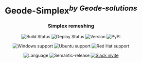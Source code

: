 <h1 align="center">Geode-Simplex<sup><i>by Geode-solutions</i></sup></h1>
<h3 align="center">Simplex remeshing</h3>

<p align="center">
  <img src="https://github.com/Geode-solutions/Geode-Simplex_private/workflows/CI/badge.svg" alt="Build Status">
  <img src="https://github.com/Geode-solutions/Geode-Simplex_private/workflows/CD/badge.svg" alt="Deploy Status">
  <img src="https://img.shields.io/github/release/Geode-solutions/Geode-Simplex_private.svg" alt="Version">
  <img src="https://img.shields.io/pypi/v/geode-simplex" alt="PyPI" >
</p>

<p align="center">
  <img src="https://img.shields.io/static/v1?label=Windows&logo=windows&logoColor=white&message=support&color=success" alt="Windows support">
  <img src="https://img.shields.io/static/v1?label=Ubuntu&logo=Ubuntu&logoColor=white&message=support&color=success" alt="Ubuntu support">
  <img src="https://img.shields.io/static/v1?label=Red%20Hat&logo=Red-Hat&logoColor=white&message=support&color=success" alt="Red Hat support">
</p>

<p align="center">
  <img src="https://img.shields.io/badge/C%2B%2B-11-blue.svg" alt="Language">
  <img src="https://img.shields.io/badge/%20%20%F0%9F%93%A6%F0%9F%9A%80-semantic--release-e10079.svg" alt="Semantic-release">
  <a href="https://opengeode-slack-invite.herokuapp.com">
    <img src="https://opengeode-slack-invite.herokuapp.com/badge.svg" alt="Slack invite">
  </a>
</p>
